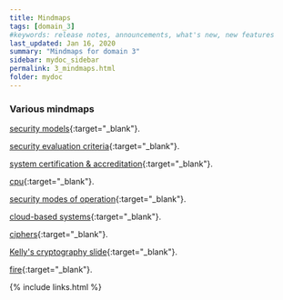 ```yaml
---
title: Mindmaps
tags: [domain_3]
#keywords: release notes, announcements, what's new, new features
last_updated: Jan 16, 2020
summary: "Mindmaps for domain 3"
sidebar: mydoc_sidebar
permalink: 3_mindmaps.html
folder: mydoc
---
```


### Various mindmaps

[security models](https://gitmind.com/app/doc/b5945565){:target="_blank"}.

[security evaluation criteria](https://gitmind.com/app/doc/0c845598){:target="_blank"}.

[system certification & accreditation](https://gitmind.com/app/doc/73745603){:target="_blank"}.

[cpu](https://gitmind.com/app/doc/05845654){:target="_blank"}.

[security modes of operation](https://gitmind.com/app/doc/b0c45666){:target="_blank"}.

[cloud-based systems](https://gitmind.com/app/doc/66a45670){:target="_blank"}.

[ciphers](https://gitmind.com/app/doc/d1845704){:target="_blank"}.

[Kelly's cryptography slide](https://gitmind.com/app/doc/e38655273){:target="_blank"}.

[fire](https://gitmind.com/app/doc/7ab45872){:target="_blank"}.

{% include links.html %}
